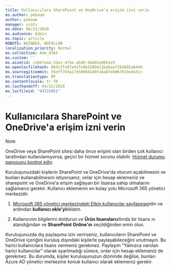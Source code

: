 ```yaml
---
title: Kullanıcılara SharePoint ve OneDrive'a erişim izni verin
ms.author: pebaum
author: pebaum
manager: scotv
ms.date: 04/21/2020
ms.audience: Admin
ms.topic: article
ROBOTS: NOINDEX, NOFOLLOW
localization_priority: Normal
ms.collection: Adm_O365
ms.custom: ''
ms.assetid: cebb7a4a-33e1-474e-a5d0-dbd02a80b1e9
ms.openlocfilehash: 0bdc2fa97ad1fe8b3280411babaaf2bd685a644d
ms.sourcegitcommit: 55eff703a17e500681d8fa6a87eb067019ade3cc
ms.translationtype: MT
ms.contentlocale: tr-TR
ms.lasthandoff: 04/22/2020
ms.locfileid: "43721851"
---
```

# <a name="give-users-access-to-sharepoint-and-onedrive"></a>Kullanıcılara SharePoint ve OneDrive'a erişim izni verin

> [!NOTE]
> OneDrive veya SharePoint sitesi daha önce erişimi olan birden çok kullanıcı tarafından kullanılamıyorsa, geçici bir hizmet sorunu olabilir. [Hizmet durumu panosunu kontrol edin](https://portal.office.com/adminportal/home#/servicehealth)
  
Kuruluşunuzdaki kişilerin SharePoint ve OneDrive'da oturum açabilmesini ve bunları kullanabilmesini istiyorsanız, onlar için hesap eklemeniz ve sharepoint ve OneDrive'a erişim sağlayan bir lisansa sahip olmalarını sağlamanız gerekir. Kullanıcı eklemenin en kolay yolu Microsoft 365 yönetici merkezidir.
  
1. [Microsoft 365 yönetici merkezindeki Etkin kullanıcılar sayfasına](https://portal.office.com/adminportal/home#/users)gidin ve ardından **kullanıcı ekle'yi**tıklatın.
    
2. Kullanıcının bilgilerini doldurun ve **Ürün lisansları**altında bir lisans ın atandığından ve **SharePoint Online'ın** seçildiğinden emin olun. 
    
Kuruluşunuzda dış paylaşıma izin verirseniz, kullanıcıların SharePoint ve OneDrive içeriğini kuruluş dışındaki kişilerle paylaşabileceğini unutmayın. Bu harici kullanıcılara lisans vermeniz gerekmez. Paylaşım "Yalnızca varolan harici kullanıcılar" olarak ayarlmadığı sürece, onlar için hesap eklemeniz de gerekmez. Bu durumda, kişiler kuruluşunuzun dizininde değilse, bunları Azure AD yönetici merkezine konuk kullanıcı olarak eklemeniz gerekir.
  

